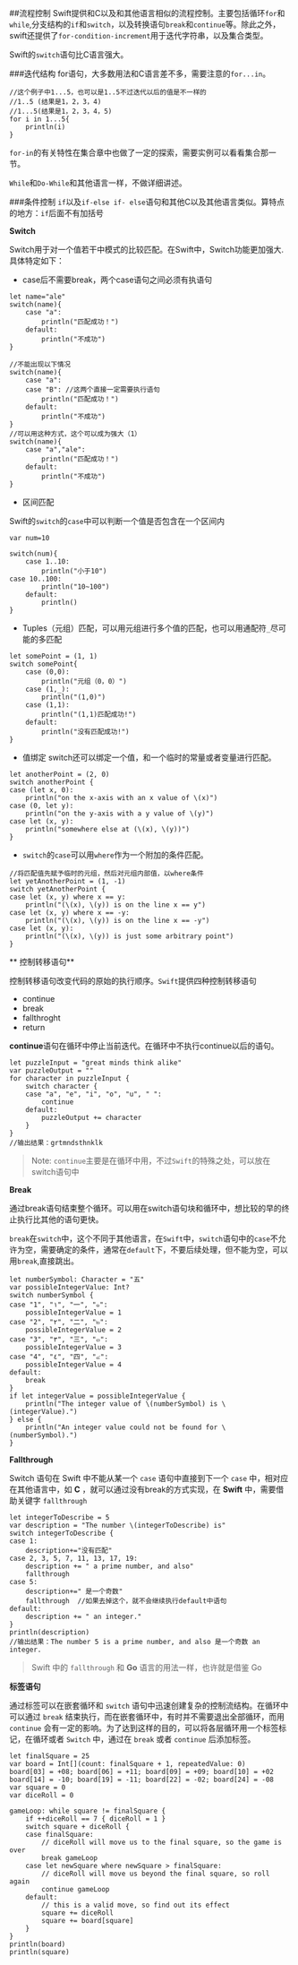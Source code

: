 ##流程控制 
Swift提供和C以及和其他语言相似的流程控制。主要包括循环`for`和`while`,分支结构的`if`和`switch`，以及转换语句`break`和`continue`等。除此之外，swift还提供了`for-condition-increment`用于迭代字符串，以及集合类型。

Swift的`switch`语句比C语言强大。

###迭代结构
for语句，大多数用法和C语言差不多，需要注意的`for...in`。 

```
//这个例子中1...5，也可以是1..5不过迭代以后的值是不一样的
//1..5 (结果是1，2，3，4)
//1...5(结果是1，2，3，4，5)
for i in 1...5{
    println(i)
}
```
`for-in`的有关特性在集合章中也做了一定的探索，需要实例可以看看集合那一节。

`While`和`Do-While`和其他语言一样，不做详细讲述。

###条件控制
`if`以及`if-else if- else`语句和其他C以及其他语言类似。算特点的地方：`if`后面不有加括号 

**Switch** 

Switch用于对一个值若干中模式的比较匹配。在Swift中，Switch功能更加强大.具体特定如下：

+  case后不需要break，两个case语句之间必须有执语句

```
let name="ale"
switch(name){
    case "a":
        println("匹配成功！")
    default:
        println("不成功")
}

//不能出现以下情况
switch(name){
    case "a":
    case "B": //这两个直接一定需要执行语句
        println("匹配成功！")
    default:
        println("不成功")
}
//可以用这种方式，这个可以成为强大（1）
switch(name){
    case "a","ale":
        println("匹配成功！")
    default:
        println("不成功")
}
``` 
+ 区间匹配  

Swift的`switch`的`case`中可以判断一个值是否包含在一个区间内 

``` 
var num=10

switch(num){
    case 1..10:
        println("小于10")
case 10..100:
        println("10~100")
    default:
        println()
}
```  
+ Tuples（元组）匹配，可以用元组进行多个值的匹配，也可以用通配符`_`尽可能的多匹配 

``` 
let somePoint = (1, 1)
switch somePoint{
    case (0,0):
        println("元组（0，0）")
    case (1,_):
        println("(1,0)")
    case (1,1):
        println("(1,1)匹配成功!")
    default:
        println("没有匹配成功!")
}
``` 
+ 值绑定 switch还可以绑定一个值，和一个临时的常量或者变量进行匹配。 

``` 
let anotherPoint = (2, 0)
switch anotherPoint {
case (let x, 0):
    println("on the x-axis with an x value of \(x)")
case (0, let y):
    println("on the y-axis with a y value of \(y)")
case let (x, y):
    println("somewhere else at (\(x), \(y))")
}
``` 
+ `switch`的`case`可以用`where`作为一个附加的条件匹配。

```
//将匹配值先赋予临时的元组，然后对元组内部值，以where条件
let yetAnotherPoint = (1, -1)
switch yetAnotherPoint {
case let (x, y) where x == y:
    println("(\(x), \(y)) is on the line x == y")
case let (x, y) where x == -y:
    println("(\(x), \(y)) is on the line x == -y")
case let (x, y):
    println("(\(x), \(y)) is just some arbitrary point")
}

```
** 控制转移语句**  

控制转移语句改变代码的原始的执行顺序。`Swift`提供四种控制转移语句  

+ continue  
+ break  
+ fallthroght  
+ return  

**continue**语句在循环中停止当前迭代。在循环中不执行continue以后的语句。 

``` 
let puzzleInput = "great minds think alike"
var puzzleOutput = ""
for character in puzzleInput {
    switch character {
    case "a", "e", "i", "o", "u", " ":
        continue
    default:
        puzzleOutput += character
    }
}
//输出结果：grtmndsthnklk 
```
> Note: `continue`主要是在循环中用，不过`Swift`的特殊之处，可以放在switch语句中  

**Break** 

通过break语句结束整个循环。可以用在switch语句块和循环中，想比较的早的终止执行比其他的语句更快。

`break`在`switch`中，这个不同于其他语言，在`Swift`中，`switch`语句中的`case`不允许为空，需要确定的条件，通常在`default`下，不要后续处理，但不能为空，可以用`break`,直接跳出。 

```
let numberSymbol: Character = "五"
var possibleIntegerValue: Int?
switch numberSymbol {
case "1", "١", "一", "๑":
    possibleIntegerValue = 1
case "2", "٢", "二", "๒":
    possibleIntegerValue = 2
case "3", "٣", "三", "๓":
    possibleIntegerValue = 3
case "4", "٤", "四", "๔":
    possibleIntegerValue = 4
default:
    break
}
if let integerValue = possibleIntegerValue {
    println("The integer value of \(numberSymbol) is \(integerValue).")
} else {
    println("An integer value could not be found for \(numberSymbol).")
}
``` 

**Fallthrough** 

Switch 语句在 Swift 中不能从某一个 `case` 语句中直接到下一个 `case` 中，相对应在其他语言中，如 **C** ，就可以通过没有break的方式实现，在 **Swift** 中，需要借助关键字 `fallthrough` 

```
let integerToDescribe = 5
var description = "The number \(integerToDescribe) is"
switch integerToDescribe {
case 1:
    description+="没有匹配"
case 2, 3, 5, 7, 11, 13, 17, 19:
    description += " a prime number, and also"
    fallthrough
case 5:
    description+=" 是一个奇数"
    fallthrough  //如果去掉这个，就不会继续执行default中语句
default:
    description += " an integer."
}
println(description)
//输出结果：The number 5 is a prime number, and also 是一个奇数 an integer.
```  
>Swift 中的 `fallthrough` 和 **Go** 语言的用法一样，也许就是借鉴 Go 

**标签语句**

通过标签可以在嵌套循环和 `switch` 语句中迅速创建复杂的控制流结构。在循环中可以通过 `break` 结束执行，而在嵌套循环中，有时并不需要退出全部循环，而用 `continue` 会有一定的影响。为了达到这样的目的，可以将各层循环用一个标签标记，在循环或者 `Switch` 中，通过在 `break` 或者 `continue` 后添加标签。 

```
let finalSquare = 25
var board = Int[](count: finalSquare + 1, repeatedValue: 0)
board[03] = +08; board[06] = +11; board[09] = +09; board[10] = +02
board[14] = -10; board[19] = -11; board[22] = -02; board[24] = -08
var square = 0
var diceRoll = 0

gameLoop: while square != finalSquare {
    if ++diceRoll == 7 { diceRoll = 1 }
    switch square + diceRoll {
    case finalSquare:
        // diceRoll will move us to the final square, so the game is over
        break gameLoop
    case let newSquare where newSquare > finalSquare:
        // diceRoll will move us beyond the final square, so roll again
        continue gameLoop
    default:
        // this is a valid move, so find out its effect
        square += diceRoll
        square += board[square]
    }
}
println(board)
println(square)

```

